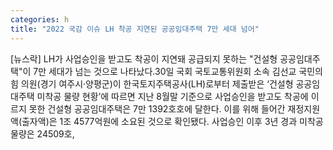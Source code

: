 ```yaml
---
categories: h
title: "2022 국감 이슈 LH 착공 지연된 공공임대주택 7만 세대 넘어"
---
```

[뉴스락] LH가 사업승인을 받고도 착공이 지연돼 공급되지 못하는 "건설형 공공임대주택"이 7만 세대가 넘는 것으로 나타났다.30일 국회 국토교통위원회 소속 김선교 국민의힘 의원(경기 여주시·양평군)이 한국토지주택공사(LH)로부터 제출받은 ‘건설형 공공임대주택 미착공 물량 현황’에 따르면 지난 8월말 기준으로 사업승인을 받고도 착공에 이르지 못한 건설형 공공임대주택은 7만 1392호호에 달한다. 이를 위해 들어간 재정지원액(출자액)은 1조 4577억원에 소요된 것으로 확인됐다. 사업승인 이후 3년 경과 미착공 물량은 24509호,